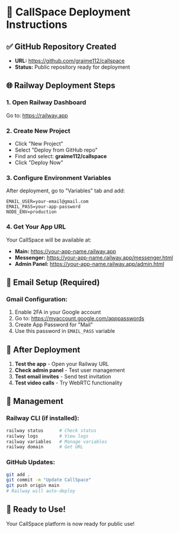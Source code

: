 # 🚀 CallSpace Deployment Instructions

## ✅ GitHub Repository Created
- **URL:** https://github.com/graime112/callspace
- **Status:** Public repository ready for deployment

## 🌐 Railway Deployment Steps

### 1. Open Railway Dashboard
Go to: https://railway.app

### 2. Create New Project
- Click "New Project"
- Select "Deploy from GitHub repo"
- Find and select: **graime112/callspace**
- Click "Deploy Now"

### 3. Configure Environment Variables
After deployment, go to "Variables" tab and add:

```
EMAIL_USER=your-email@gmail.com
EMAIL_PASS=your-app-password
NODE_ENV=production
```

### 4. Get Your App URL
Your CallSpace will be available at:
- **Main:** https://your-app-name.railway.app
- **Messenger:** https://your-app-name.railway.app/messenger.html
- **Admin Panel:** https://your-app-name.railway.app/admin.html

## 📧 Email Setup (Required)

### Gmail Configuration:
1. Enable 2FA in your Google account
2. Go to: https://myaccount.google.com/apppasswords
3. Create App Password for "Mail"
4. Use this password in `EMAIL_PASS` variable

## 🎯 After Deployment

1. **Test the app** - Open your Railway URL
2. **Check admin panel** - Test user management
3. **Test email invites** - Send test invitation
4. **Test video calls** - Try WebRTC functionality

## 🔧 Management

### Railway CLI (if installed):
```bash
railway status      # Check status
railway logs        # View logs
railway variables   # Manage variables
railway domain      # Get URL
```

### GitHub Updates:
```bash
git add .
git commit -m "Update CallSpace"
git push origin main
# Railway will auto-deploy
```

## 🎉 Ready to Use!

Your CallSpace platform is now ready for public use!
